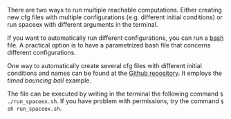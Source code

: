 
There are two ways to run multiple reachable computations. Either creating new
cfg files with multiple configurations (e.g. different initial conditions) or
run spaceex with different arguments in the terminal. 

If you want to automatically run different configurations, you can run a
[bash](https://ryanstutorials.net/bash-scripting-tutorial/bash-script.php) file.
A practical option is to have a parametrized bash file that concerns different configurations. 

One way to automatically create several cfg files with different initial conditions and names can be found at the [Github repository](https://github.com/nikos-kekatos/SpaceEx-tutorials/blob/master/Examples/Bouncing_Ball/run_spaceex.sh).
It employs the *timed bouncing ball* example.

The file can be executed by writing in the terminal the following command `$ ./run_spaceex.sh`. If you have problem with permissions, try the command `$ sh run_spaceex.sh`.

